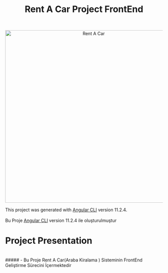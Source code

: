 <h1 align="center">Rent A Car Project FrontEnd</h1> <br>
<p align="center">
  <img src="https://media.giphy.com/media/WpxiPz418zwy54WQvJ/giphy.gif" width="550" alt="Rent A Car">
</p

This project was generated with [Angular CLI](https://github.com/angular/angular-cli) version 11.2.4.<br>
<br>Bu Proje [Angular CLI](https://github.com/angular/angular-cli) version 11.2.4 ile oluşturulmuştur    

# Project Presentation     
<br>
##### - Bu Proje Rent A Car(Araba Kiralama ) Sisteminin FrontEnd Geliştirme Sürecini İçermektedir 


